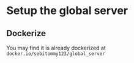 # Setup the global server

## Dockerize

You may find it is already dockerized at `docker.io/sebitommy123/global_server`